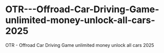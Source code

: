 # OTR---Offroad-Car-Driving-Game-unlimited-money-unlock-all-cars-2025
OTR - Offroad Car Driving Game unlimited money unlock all cars 2025
